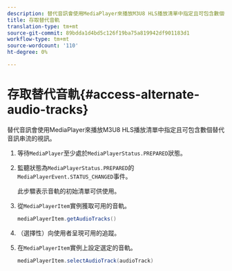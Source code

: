 ```yaml
---
description: 替代音訊會使用MediaPlayer來播放M3U8 HLS播放清單中指定且可包含數個替代音訊串流的視訊。
title: 存取替代音軌
translation-type: tm+mt
source-git-commit: 89bdda1d4bd5c126f19ba75a819942df901183d1
workflow-type: tm+mt
source-wordcount: '110'
ht-degree: 0%

---
```



# 存取替代音軌{#access-alternate-audio-tracks}

替代音訊會使用MediaPlayer來播放M3U8 HLS播放清單中指定且可包含數個替代音訊串流的視訊。

1. 等待`MediaPlayer`至少處於`MediaPlayerStatus.PREPARED`狀態。
1. 監聽狀態為`MediaPlayerStatus.PREPARED`的`MediaPlayerEvent.STATUS_CHANGED`事件。

   此步驟表示音軌的初始清單可供使用。

1. 從`MediaPlayerItem`實例獲取可用的音軌。

   ```java
   mediaPlayerItem.getAudioTracks()
   ```

1. （選擇性）向使用者呈現可用的追蹤。
1. 在`MediaPlayerItem`實例上設定選定的音軌。

   ```java
   mediaPlayerItem.selectAudioTrack(audioTrack)
   ```
